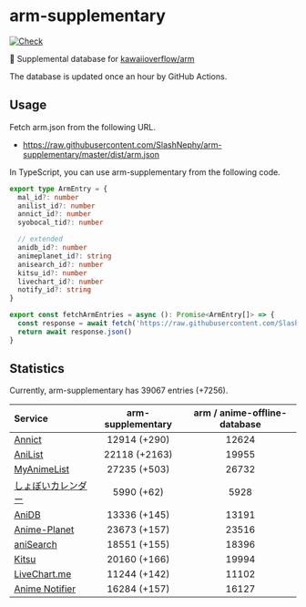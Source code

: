 # arm-supplementary

[![Check](https://github.com/SlashNephy/arm-supplementary/actions/workflows/check-node.yml/badge.svg)](https://github.com/SlashNephy/arm-supplementary/actions/workflows/check-node.yml)

💊 Supplemental database for [kawaiioverflow/arm](https://github.com/kawaiioverflow/arm)

The database is updated once an hour by GitHub Actions.

## Usage

Fetch arm.json from the following URL.

- https://raw.githubusercontent.com/SlashNephy/arm-supplementary/master/dist/arm.json

In TypeScript, you can use arm-supplementary from the following code.

```TypeScript
export type ArmEntry = {
  mal_id?: number
  anilist_id?: number
  annict_id?: number
  syobocal_tid?: number

  // extended
  anidb_id?: number
  animeplanet_id?: string
  anisearch_id?: number
  kitsu_id?: number
  livechart_id?: number
  notify_id?: string
}

export const fetchArmEntries = async (): Promise<ArmEntry[]> => {
  const response = await fetch('https://raw.githubusercontent.com/SlashNephy/arm-supplementary/master/dist/arm.json')
  return await response.json()
}
```

## Statistics

Currently, arm-supplementary has 39067 entries (+7256).

| Service                                     | arm-supplementary | arm / anime-offline-database |
| :------------------------------------------ | :---------------: | :--------------------------: |
| [Annict](https://annict.com)                |   12914 (+290)    |            12624             |
| [AniList](https://anilist.co)               |   22118 (+2163)   |            19955             |
| [MyAnimeList](https://myanimelist.net)      |   27235 (+503)    |            26732             |
| [しょぼいカレンダー](https://cal.syoboi.jp) |    5990 (+62)     |             5928             |
| [AniDB](https://anidb.net)                  |   13336 (+145)    |            13191             |
| [Anime-Planet](https://anime-planet.com)    |   23673 (+157)    |            23516             |
| [aniSearch](https://anisearch.com)          |   18551 (+155)    |            18396             |
| [Kitsu](https://kitsu.io)                   |   20160 (+166)    |            19994             |
| [LiveChart.me](https://livechart.me)        |   11244 (+142)    |            11102             |
| [Anime Notifier](https://notify.moe)        |   16284 (+157)    |            16127             |
